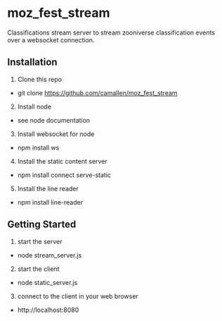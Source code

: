 moz_fest_stream
===============

Classifications stream server to stream zooniverse classification events over a websocket connection.

Installation
------------
1. Clone this repo
  + git clone https://github.com/camallen/moz_fest_stream
2. Install node
  + see node documentation
3. Install websocket for node
  + npm install ws
4. Install the static content server
  + npm install connect serve-static
5. Install the line reader
  + npm install line-reader

Getting Started
----------------
1. start the server
  + node stream_server.js
2. start the client
  + node static_server.js
3. connect to the client in your web browser
  + http://localhost:8080
